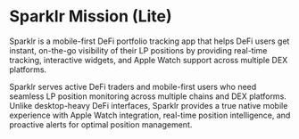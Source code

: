 # Sparklr Mission (Lite)

Sparklr is a mobile-first DeFi portfolio tracking app that helps DeFi users get instant, on-the-go visibility of their LP positions by providing real-time tracking, interactive widgets, and Apple Watch support across multiple DEX platforms.

Sparklr serves active DeFi traders and mobile-first users who need seamless LP position monitoring across multiple chains and DEX platforms. Unlike desktop-heavy DeFi interfaces, Sparklr provides a true native mobile experience with Apple Watch integration, real-time position intelligence, and proactive alerts for optimal position management.